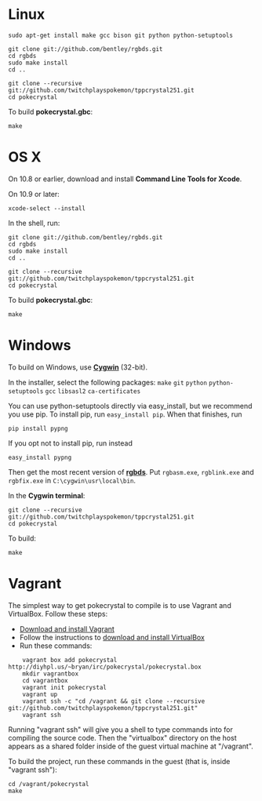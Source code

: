 # Linux

	sudo apt-get install make gcc bison git python python-setuptools

	git clone git://github.com/bentley/rgbds.git
	cd rgbds
	sudo make install
	cd ..

	git clone --recursive git://github.com/twitchplayspokemon/tppcrystal251.git
	cd pokecrystal

To build **pokecrystal.gbc**:

	make


# OS X

On 10.8 or earlier, download and install **Command Line Tools for Xcode**.

On 10.9 or later:

	xcode-select --install

In the shell, run:

	git clone git://github.com/bentley/rgbds.git
	cd rgbds
	sudo make install
	cd ..

	git clone --recursive git://github.com/twitchplayspokemon/tppcrystal251.git
	cd pokecrystal

To build **pokecrystal.gbc**:

	make


# Windows

To build on Windows, use [**Cygwin**](http://cygwin.com/install.html) (32-bit).

In the installer, select the following packages: `make` `git` `python` `python-setuptools` `gcc` `libsasl2` `ca-certificates`

You can use python-setuptools directly via easy_install, but we recommend you use pip.  To install pip, run `easy_install pip`.  When that finishes, run

	pip install pypng

If you opt not to install pip, run instead

	easy_install pypng

Then get the most recent version of [**rgbds**](https://github.com/bentley/rgbds/releases/).
Put `rgbasm.exe`, `rgblink.exe` and `rgbfix.exe` in `C:\cygwin\usr\local\bin`.

In the **Cygwin terminal**:

	git clone --recursive git://github.com/twitchplayspokemon/tppcrystal251.git
	cd pokecrystal

To build:

	make


# Vagrant

The simplest way to get pokecrystal to compile is to use Vagrant and
VirtualBox. Follow these steps:

* [Download and install Vagrant](http://www.vagrantup.com/downloads.html)
* Follow the instructions to [download and install VirtualBox](http://docs-v1.vagrantup.com/v1/docs/getting-started/)
* Run these commands:

```
	vagrant box add pokecrystal http://diyhpl.us/~bryan/irc/pokecrystal/pokecrystal.box
	mkdir vagrantbox
	cd vagrantbox
	vagrant init pokecrystal
	vagrant up
	vagrant ssh -c "cd /vagrant && git clone --recursive git://github.com/twitchplayspokemon/tppcrystal251.git"
	vagrant ssh
```

Running "vagrant ssh" will give you a shell to type commands into for compiling
the source code. Then the "virtualbox" directory on the host appears as a shared
folder inside of the guest virtual machine at "/vagrant".

To build the project, run these commands in the guest (that is, inside "vagrant
ssh"):

	cd /vagrant/pokecrystal
	make
